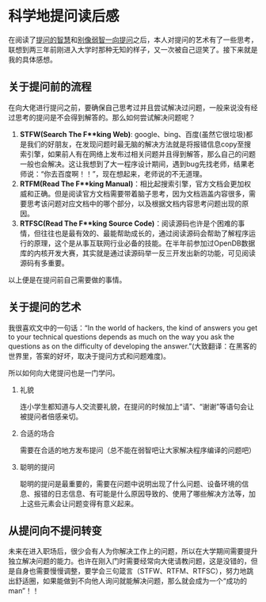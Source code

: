 # 科学地提问读后感
在阅读了[提问的智慧](https://github.com/ryanhanwu/How-To-Ask-Questions-The-Smart-Way/blob/main/README-zh_CN.md)和[别像弱智一向提问](https://github.com/tangx/Stop-Ask-Questions-The-Stupid-Ways/tree/master)之后，本人对提问的艺术有了一些思考，联想到两三年前刚进入大学时那种无知的样子，又一次被自己逗笑了。接下来就是我的具体感想。
## 关于提问前的流程
在向大佬进行提问之前，要确保自己思考过并且尝试解决过问题，一般来说没有经过思考的提问是不会得到解答的。那么如何尝试解决问题呢？

1. **STFW(Search The F\*\*king Web)**: google、bing、百度(虽然它很垃圾)都是我们的好朋友，在发现问题时最无脑的解决方法就是将报错信息copy至搜索引擎，如果前人有在网络上发布过相关问题并且得到解答，那么自己的问题一般也会解决。这让我想到了大一程序设计期间，遇到bug先找老师，结果老师说：“你去百度啊！！”，现在想起来，老师说的不无道理。
2. **RTFM(Read The F\*\*king Manual)**：相比起搜索引擎，官方文档会更加权威和正确。但是阅读官方文档需要带着脑子思考，因为文档涵盖内容很多，需要思考该问题对应文档中的哪个部分，以及根据文档内容思考问题出现的原因。
3. **RTFSC(Read The F\*\*king Source Code)**：阅读源码也许是个困难的事情，但往往也是最有效的、最能帮助成长的，通过阅读源码会帮助了解程序运行的原理，这个是从事互联网行业必备的技能。在半年前参加过OpenDB数据库的内核开发大赛，其实就是通过读源码举一反三开发出新的功能，可见阅读源码有多重要。

以上便是在提问前自己需要做的事情。

## 关于提问的艺术
我很喜欢文中的一句话：“In the world of hackers, the kind of answers you get to your technical questions depends as much on the way you ask the questions as on the difficulty of developing the answer.”(大致翻译：在黑客的世界里，答案的好坏，取决于提问方式和问题难度)。

所以如何向大佬提问也是一门学问。

1. 礼貌

    连小学生都知道与人交流要礼貌，在提问的时候加上“请”、“谢谢”等语句会让被提问者倍感亲切。

2. 合适的场合
   
   需要在合适的地方发布提问（总不能在弱智吧让大家解决程序编译的问题吧）

3. 聪明的提问
   
   聪明的提问是最重要的，需要在问题中说明出现了什么问题、设备环境的信息、报错的日志信息、有可能是什么原因导致的、使用了哪些解决方法等，加上这些元素会让问题变得有意义起来。

## 从提问向不提问转变
未来在进入职场后，很少会有人为你解决工作上的问题，所以在大学期间需要提升独立解决问题的能力。也许在刚入门时需要经常向大佬请教问题，这是没错的，但是自身也需要慢慢调整，要学会三句箴言（STFW、RTFM、RTFSC），努力地跳出舒适圈，如果能做到不向他人询问就能解决问题，那么就会成为一个“成功的man”！！
